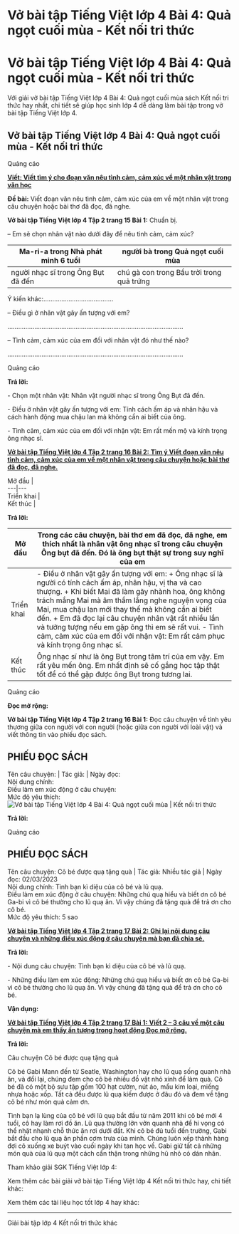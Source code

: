 # Vở bài tập Tiếng Việt lớp 4 Bài 4: Quả ngọt cuối mùa - Kết nối tri thức

# Vở bài tập Tiếng Việt lớp 4 Bài 4: Quả ngọt cuối mùa - Kết nối tri thức

Với giải vở bài tập Tiếng Việt lớp 4 Bài 4: Quả ngọt cuối mùa sách Kết nối tri thức hay nhất, chi tiết sẽ giúp học sinh lớp 4 dễ dàng làm bài tập trong vở bài tập Tiếng Việt lớp 4.

## Vở bài tập Tiếng Việt lớp 4 Bài 4: Quả ngọt cuối mùa - Kết nối tri thức

Quảng cáo

[**Viết: Viết tìm ý cho đoạn văn nêu tình cảm, cảm xúc về một nhân vật trong văn học**](https://vietjack.com/vbt-tieng-viet-4-kn/viet-tim-y-cho-doan-van-neu-tinh-cam-cam-xuc-ve-mot-nhan-vat.jsp)

**Đề bài:** Viết đoạn văn nêu tình cảm, cảm xúc của em về một nhân vật trong câu chuyện hoặc bài thơ đã đọc, đã nghe. 

**Vở bài tập Tiếng Việt lớp 4 Tập 2 trang 15 Bài 1:** Chuẩn bị. 

– Em sẽ chọn nhân vật nào dưới đây để nêu tình cảm, cảm xúc? 

Ma-ri-a trong Nhà phát minh 6 tuổi |  người bà trong Quả ngọt cuối mùa  
---|---  
người nhạc sĩ trong Ông Bụt đã đến |  chú gà con trong Bầu trời trong quả trứng  
Ý kiến khác:…………………………………  
  
– Điều gì ở nhân vật gây ấn tượng với em?

……………………………………………………………………………………..

– Tình cảm, cảm xúc của em đối với nhân vật đó như thế nào? 

……………………………………………………………………………………..

Quảng cáo

**Trả lời:**

\- Chọn một nhân vật: Nhân vật người nhạc sĩ trong Ông Bụt đã đến.

\- Điều ở nhân vật gây ấn tượng với em: Tính cách ấm áp và nhân hậu và cách hành động mua chậu lan mà không cần ai biết của ông.

\- Tình cảm, cảm xúc của em đối với nhận vật: Em rất mến mộ và kính trọng ông nhạc sĩ.

[**Vở bài tập Tiếng Việt lớp 4 Tập 2 trang 16 Bài 2:** **Tìm ý Viết đoạn văn nêu tình cảm, cảm xúc của em về một nhân vật trong câu chuyện hoặc bài thơ đã đọc, đã nghe.**](https://vietjack.com/vbt-tieng-viet-4-kn/tim-y-viet-doan-van-neu-tinh-cam-cam-xuc-cua-em-vm.jsp)

Mở đầu |   
---|---  
Triển khai |   
Kết thúc |   
  
**Trả lời:**

Mở đầu |  Trong các câu chuyện, bài thơ em đã đọc, đã nghe, em thích nhất là nhân vật ông nhạc sĩ trong câu chuyện Ông bụt đã đến. Đó là ông bụt thật sự trong suy nghĩ của em  
---|---  
Triển khai |  \- Điều ở nhân vật gây ấn tượng với em:  \+ Ông nhạc sĩ là người có tính cách ấm áp, nhân hậu, vị tha và cao thượng. \+ Khi biết Mai đã làm gãy nhành hoa, ông không trách mắng Mai mà âm thầm lắng nghe nguyện vọng của Mai, mua chậu lan mới thay thế mà không cần ai biết đến. \+ Em đã đọc lại câu chuyện nhân vật rất nhiều lần và tưởng tượng nếu em gặp ông thì em sẽ rất vui. \- Tình cảm, cảm xúc của em đối với nhận vật: Em rất cảm phục và kính trọng ông nhạc sĩ.  
Kết thúc |  Ông nhạc sĩ như là ông Bụt trong tâm trí của em vậy. Em rất yêu mến ông. Em nhất định sẽ cố gắng học tập thật tốt để có thể gặp được ông Bụt trong tương lai.  
  
Quảng cáo

**Đọc mở rộng:**

**Vở bài tập Tiếng Việt lớp 4 Tập 2 trang 16 Bài 1:** Đọc câu chuyện về tình yêu thương giữa con người với con người (hoặc giữa con người với loài vật) và viết thông tin vào phiếu đọc sách. 

**PHIẾU ĐỌC SÁCH**  
---  
Tên câu chuyện:  |  Tác giả: |  Ngày đọc:  
Nội dung chính:  
Điều làm em xúc động ở câu chuyện:  
Mức độ yêu thích: ![Vở bài tập Tiếng Việt lớp 4 Bài 4: Quả ngọt cuối mùa | Kết nối tri thức](https://vietjack.com/vbt-tieng-viet-4-kn/images/bai-4-qua-ngot-cuoi-mua.PNG)  
  
**Trả lời:**

Quảng cáo

**PHIẾU ĐỌC SÁCH**  
---  
Tên câu chuyện: Cô bé được quạ tặng quà |  Tác giả: Nhiều tác giả |  Ngày đọc: 02/03/2023  
Nội dung chính: Tình bạn kì diệu của cô bé và lũ quạ.  
Điều làm em xúc động ở câu chuyện: Những chú quạ hiểu và biết ơn cô bé Ga-bi vì cô bé thường cho lũ quạ ăn. Vì vậy chúng đã tặng quà để trả ơn cho cô bé.  
Mức độ yêu thích: 5 sao   
  
[**Vở bài tập Tiếng Việt lớp 4 Tập 2 trang 17 Bài 2:** **Ghi lại nội dung câu chuyện và những điều xúc động ở câu chuyện mà bạn đã chia sẻ.**](https://vietjack.com/vbt-tieng-viet-4-kn/ghi-lai-noi-dung-cau-chuyen-va-nhung-dieu-xuc-vm.jsp)

**Trả lời:**

\- Nội dung câu chuyện: Tình bạn kì diệu của cô bé và lũ quạ.

\- Những điều làm em xúc động: Những chú quạ hiểu và biết ơn cô bé Ga-bi vì cô bé thường cho lũ quạ ăn. Vì vậy chúng đã tặng quà để trả ơn cho cô bé.

**Vận dụng:**

[**Vở bài tập Tiếng Việt lớp 4 Tập 2 trang 17 Bài 1:** **Viết 2 – 3 câu về một câu chuyện mà em thấy ấn tượng trong hoạt động Đọc mở rộng.**](https://vietjack.com/vbt-tieng-viet-4-kn/viet-2-3-cau-ve-mot-cau-chuyen-ma-em-vm.jsp)

**Trả lời:**

Câu chuyện Cô bé được quạ tặng quà

Cô bé Gabi Mann đến từ Seatle, Washington hay cho lũ quạ sống quanh nhà ăn, và đổi lại, chúng đem cho cô bé nhiều đồ vật nhỏ xinh để làm quà. Cô bé đã có một bộ sưu tập gồm 100 hạt cườm, nút áo, mẩu kim loại, miếng nhựa hoặc xốp. Tất cả đều được lũ quạ kiếm được ở đâu đó và đem về tặng cô bé như món quà cảm ơn.

Tình bạn lạ lùng của cô bé với lũ quạ bắt đầu từ năm 2011 khi cô bé mới 4 tuổi, cô hay làm rơi đồ ăn. Lũ quạ thường lởn vởn quanh nhà để hi vọng có thể nhặt nhạnh chỗ thức ăn rơi dưới đất. Khi cô bé đủ tuổi đến trường, Gabi bắt đầu cho lũ quạ ăn phần cơm trưa của mình. Chúng luôn xếp thành hàng đợi cô xuống xe buýt vào cuối ngày khi tan học về. Gabi giữ tất cả những món quà của lũ quạ một cách cẩn thận trong những hũ nhỏ có dán nhãn.

Tham khảo giải SGK Tiếng Việt lớp 4:

Xem thêm các bài giải vở bài tập Tiếng Việt lớp 4 Kết nối tri thức hay, chi tiết khác:

Xem thêm các tài liệu học tốt lớp 4 hay khác:

* * *

Giải bài tập lớp 4 Kết nối tri thức khác
